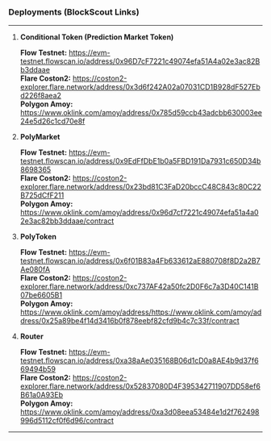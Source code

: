### Deployments (BlockScout Links)
***

1. **Conditional Token (Prediction Market Token)**  

    **Flow Testnet:** https://evm-testnet.flowscan.io/address/0x96D7cF7221c49074efa51A4a02e3ac82Bb3ddaae  
   **Flare Coston2:** https://coston2-explorer.flare.network/address/0x3d6f242A02a07031CD1B928dF527Ebd226f8aea2    
   **Polygon Amoy:** https://www.oklink.com/amoy/address/0x785d59ccb43adcbb630003ee24e5d26c1cd70e8f  


2. **PolyMarket**  

   **Flow Testnet:** https://evm-testnet.flowscan.io/address/0x9EdFfDbE1b0a5FBD191Da7931c650D34b8698365  
   **Flare Coston2:** https://coston2-explorer.flare.network/address/0x23bd81C3FaD20bccC48C843c80C22B725dCfF211    
   **Polygon Amoy:** https://www.oklink.com/amoy/address/0x96d7cf7221c49074efa51a4a02e3ac82bb3ddaae/contract  

3. **PolyToken**  

   **Flow Testnet:** https://evm-testnet.flowscan.io/address/0x6f01B83a4Fb633612aE880708f8D2a2B7Ae080fA  
   **Flare Coston2:** https://coston2-explorer.flare.network/address/0xc737AF42a50fc2D0F6c7a3D40C141B07be6605B1    
   **Polygon Amoy:** https://www.oklink.com/amoy/address/https://www.oklink.com/amoy/address/0x25a89be4f14d3416b0f878eebf82cfd9b4c7c33f/contract  

4. **Router**    

   **Flow Testnet:** https://evm-testnet.flowscan.io/address/0xa38aAe035168B06d1cD0a8AE4b9d37f669494b59  
   **Flare Coston2:** https://coston2-explorer.flare.network/address/0x52837080D4F395342711907DD58ef6B61a0A93Eb    
   **Polygon Amoy:** https://www.oklink.com/amoy/address/0xa3d08eea53484e1d2f762498996d5112cf0f6d96/contract  

***
